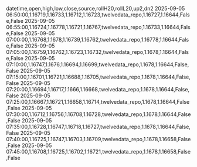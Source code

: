 datetime,open,high,low,close,source,rollH20,rollL20,up2,dn2
2025-09-05 06:50:00,1.16719,1.16733,1.16712,1.16723,twelvedata_repo,1.16727,1.16644,False,False
2025-09-05 06:55:00,1.16724,1.16778,1.16721,1.16767,twelvedata_repo,1.16733,1.16644,False,False
2025-09-05 07:00:00,1.16768,1.1678,1.16739,1.16762,twelvedata_repo,1.16778,1.16644,False,False
2025-09-05 07:05:00,1.16759,1.16762,1.16723,1.16732,twelvedata_repo,1.1678,1.16644,False,False
2025-09-05 07:10:00,1.16747,1.1676,1.16694,1.16699,twelvedata_repo,1.1678,1.16644,False,False
2025-09-05 07:15:00,1.16701,1.16721,1.16688,1.16705,twelvedata_repo,1.1678,1.16644,False,False
2025-09-05 07:20:00,1.16694,1.16717,1.1666,1.16668,twelvedata_repo,1.1678,1.16644,False,False
2025-09-05 07:25:00,1.16667,1.16721,1.16658,1.16714,twelvedata_repo,1.1678,1.16644,False,False
2025-09-05 07:30:00,1.16712,1.16756,1.16708,1.16728,twelvedata_repo,1.1678,1.16644,False,False
2025-09-05 07:35:00,1.16728,1.16747,1.16718,1.16727,twelvedata_repo,1.1678,1.16644,False,False
2025-09-05 07:40:00,1.16725,1.16747,1.16703,1.16709,twelvedata_repo,1.1678,1.16658,False,False
2025-09-05 07:45:00,1.16708,1.16725,1.16702,1.16721,twelvedata_repo,1.1678,1.16658,False,False
